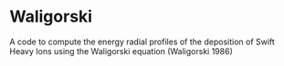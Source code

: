 # Waligorski
A code to compute the energy radial profiles of the deposition of Swift Heavy Ions using the Waligorski equation (Waligorski 1986)
